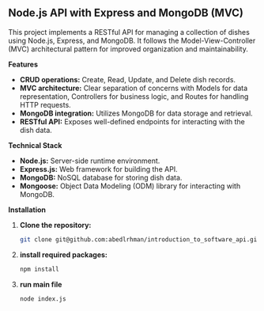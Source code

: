 ## Node.js API with Express and MongoDB (MVC)

This project implements a RESTful API for managing a collection of dishes using Node.js, Express, and MongoDB. It follows the Model-View-Controller (MVC) architectural pattern for improved organization and maintainability.

**Features**

- **CRUD operations:** Create, Read, Update, and Delete dish records.
- **MVC architecture:** Clear separation of concerns with Models for data representation, Controllers for business logic, and Routes for handling HTTP requests.
- **MongoDB integration:** Utilizes MongoDB for data storage and retrieval.
- **RESTful API:** Exposes well-defined endpoints for interacting with the dish data.

**Technical Stack**

- **Node.js:** Server-side runtime environment.
- **Express.js:** Web framework for building the API.
- **MongoDB:** NoSQL database for storing dish data.
- **Mongoose:** Object Data Modeling (ODM) library for interacting with MongoDB.

**Installation**

1. **Clone the repository:**

   ```bash
   git clone git@github.com:abedlrhman/introduction_to_software_api.git

2. **install required packages:**
   ```bash
   npm install

3. **run main file**
   ```bash
   node index.js
